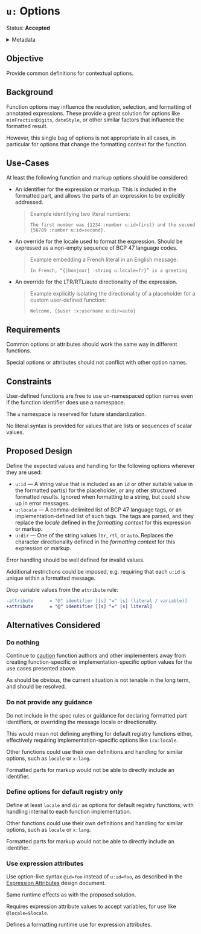 # `u:` Options

Status: **Accepted**

<details>
	<summary>Metadata</summary>
	<dl>
		<dt>Contributors</dt>
		<dd>@eemeli</dd>
		<dt>First proposed</dt>
		<dd>2023-05-06</dd>
		<dt>Pull Requests</dt>
		<dd><a href="https://github.com/unicode-org/message-format-wg/pull/780">#780</a></dd>
	</dl>
</details>

## Objective

Provide common definitions for contextual options.

## Background

Function options may influence the resolution, selection, and formatting of annotated expressions.
These provide a great solution for options like `minFractionDigits`, `dateStyle`,
or other similar factors that influence the formatted result.

However, this single bag of options is not appropriate in all cases,
in particular for options that change the formatting context for the function.

## Use-Cases

At least the following function and markup options should be considered:

- An identifier for the expression or markup.
  This is included in the formatted part,
  and allows the parts of an expression to be explicitly addressed.

  > Example identifying two literal numbers:
  >
  > ```
  > The first number was {1234 :number u:id=first} and the second {56789 :number u:id=second}.
  > ```

- An override for the locale used to format the expression.
  Should be expressed as a non-empty sequence of BCP 47 language codes.

  > Example embedding a French literal in an English message:
  >
  > ```
  > In French, “{|bonjour| :string u:locale=fr}” is a greeting
  > ```

- An override for the LTR/RTL/auto directionality of the expression.

  > Example explicitly isolating the directionality of a placeholder
  > for a custom user-defined function:
  >
  > ```
  > Welcome, {$user :x:username u:dir=auto}
  > ```

## Requirements

Common options or attributes should work the same way in different functions.

Special options or attributes should not conflict with other option names.

## Constraints

User-defined functions are free to use un-namespaced option names
even if the function identifier does use a namespace.

The `u` namespace is reserved for future standardization.

No literal syntax is provided for values that are lists or sequences of scalar values.

## Proposed Design

Define the expected values and handling for the following options
wherever they are used:

- `u:id` — A string value that is included as an `id` or other suitable value
  in the formatted part(s) for the placeholder,
  or any other structured formatted results.
  Ignored when formatting to a string, but could show up in error messages.
- `u:locale` — A comma-delimited list of BCP 47 language tags,
  or an implementation-defined list of such tags.
  The tags are parsed, and they replace the _locale_
  defined in the _formatting context_ for this expression or markup.
- `u:dir` — One of the string values `ltr`, `rtl`, or `auto`.
  Replaces the character directionality
  defined in the _formatting context_ for this expression or markup.

Error handling should be well defined for invalid values.

Additional restrictions could be imposed,
e.g. requiring that each `u:id` is unique within a formatted message.

Drop variable values from the `attribute` rule:

```diff
-attribute      = "@" identifier [[s] "=" [s] (literal / variable)]
+attribute      = "@" identifier [[s] "=" [s] literal]
```

## Alternatives Considered

### Do nothing

Continue to [caution](https://github.com/unicode-org/message-format-wg/blob/d38ff326d2381b3ef361e996c3431d1b251518d6/spec/syntax.md#attributes)
function authors and other implementers away from creating function-specific or implementation-specific option values
for the use cases presented above.

As should be obvious, the current situation is not tenable in the long term, and should be resolved.

### Do not provide any guidance

Do not include in the spec rules or guidance for declaring formatted part identifiers,
or overriding the message locale or directionality.

This would mean not defining anything for default registry functions either,
effectively requiring implementation-specific options like `icu:locale`.

Other functions could use their own definitions and handling for similar options,
such as `locale` or `x:lang`.

Formatted parts for markup would not be able to directly include an identifier.

### Define options for default registry only

Define at least `locale` and `dir` as options for default registry functions,
with handling internal to each function implementation.

Other functions could use their own definitions and handling for similar options,
such as `locale` or `x:lang`.

Formatted parts for markup would not be able to directly include an identifier.

### Use expression attributes

Use option-like syntax `@id=foo` instead of `u:id=foo`, as described in the
[Expression Attributes](https://github.com/unicode-org/message-format-wg/blob/d38ff326d2381b3ef361e996c3431d1b251518d6/exploration/expression-attributes.md) design document.

Same runtime effects as with the proposed solution.

Requires expression attribute values to accept variables,
for use like `@locale=$locale`.

Defines a formatting runtime use for expression attributes.
